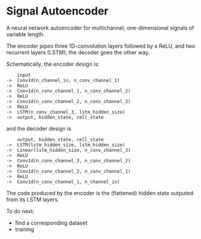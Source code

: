 # Signal Autoencoder

A neural network autoencoder for multichannel, one-dimensional signals of variable length.

The encoder pipes three 1D-convolution layers followed by a ReLU, and two recurrent layers (LSTM); the decoder goes the other way.

Schematically, the encoder design is:
```
    input
->  Conv1d(n_channel_in, n_conv_channel_1)
->  ReLU
->  Conv1d(n_conv_channel_1, n_conv_channel_2)
->  ReLU
->  Conv1d(n_conv_channel_2, n_conv_channel_3)
->  ReLU
->  LSTM(n_conv_channel_3, lstm_hidden_size)
->  output, hidden_state, cell_state
```
and the decoder design is
```
    output, hidden_state, cell_state
->  LSTM(lstm_hidden_size, lstm_hidden_size)
->  Linear(lstm_hidden_size, n_conv_channel_3)
->  ReLU
->  Conv1d(n_conv_channel_3, n_conv_channel_2)
->  ReLU
->  Conv1d(n_conv_channel_2, n_conv_channel_1)
->  ReLU
->  Conv1d(n_conv_channel_1, n_channel_in)
```

The code produced by the encoder is the (flattened) hidden state outputed from its LSTM layers.

To do next:

- find a corresponding dataset
- training
